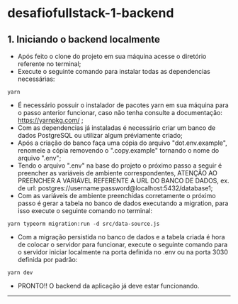 # desafiofullstack-1-backend

## 1. Iniciando o backend localmente

- Após feito o clone do projeto em sua máquina acesse o diretório referente no terminal;
- Execute o seguinte comando para instalar todas as dependencias necessárias:

```
yarn
```

- É necessário possuir o instalador de pacotes yarn em sua máquina para o passo anterior funcionar, caso não tenha consulte a documentação: https://yarnpkg.com/ ;
- Com as dependencias já instaladas é necessário criar um banco de dados PostgreSQL ou utilizar algum préviamente criado;
- Após a criação do banco faça uma cópia do arquivo "dot.env.example", renomeie a cópia removendo o ".copy.example" tornando o nome do arquivo ".env";
- Tendo o arquivo ".env" na base do projeto o próximo passo a seguir é preencher as variáveis de ambiente correspondentes, ATENÇÃO AO PREENCHER A VARIÁVEL REFERENTE A URL DO BANCO DE DADOS, ex. de url: postgres://username:password@localhost:5432/database1;
- Com as variáveis de ambiente preenchidas corretamente o próximo passo é gerar a tabela no banco de dados executando a migration, para isso execute o seguinte comando no terminal:

```
yarn typeorm migration:run -d src/data-source.js
```

- Com a migração persistida no banco de dados e a tabela criada é hora de colocar o servidor para funcionar, execute o seguinte comando para o servidor iniciar localmente na porta definida no .env ou na porta 3030 definida por padrão:

```
yarn dev
```

- PRONTO!! O backend da aplicação já deve estar funcionando.

---
